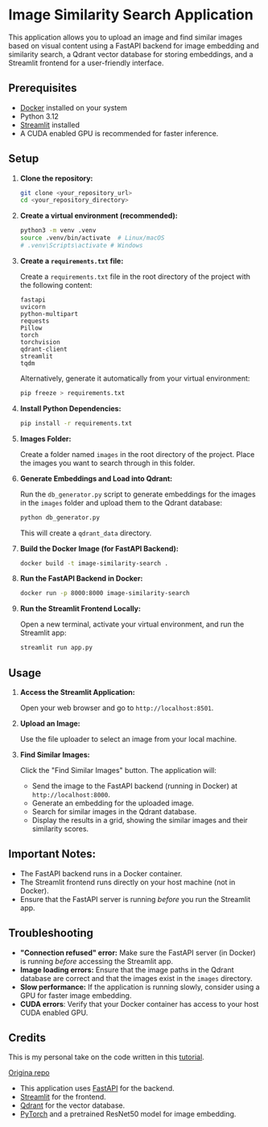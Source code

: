 # Image Similarity Search Application

This application allows you to upload an image and find similar images based on visual content using a FastAPI backend for image embedding and similarity search, a Qdrant vector database for storing embeddings, and a Streamlit frontend for a user-friendly interface.

## Prerequisites

*   [Docker](https://www.docker.com/) installed on your system
*   Python 3.12
*   [Streamlit](https://streamlit.io/) installed
*   A CUDA enabled GPU is recommended for faster inference.

## Setup

1.  **Clone the repository:**

    ```bash
    git clone <your_repository_url>
    cd <your_repository_directory>
    ```

2.  **Create a virtual environment (recommended):**

    ```bash
    python3 -m venv .venv
    source .venv/bin/activate  # Linux/macOS
    # .venv\Scripts\activate # Windows
    ```

3.  **Create a `requirements.txt` file:**

    Create a `requirements.txt` file in the root directory of the project with the following content:

    ```
    fastapi
    uvicorn
    python-multipart
    requests
    Pillow
    torch
    torchvision
    qdrant-client
    streamlit
    tqdm
    ```

    Alternatively, generate it automatically from your virtual environment:

    ```bash
    pip freeze > requirements.txt
    ```

4.  **Install Python Dependencies:**

    ```bash
    pip install -r requirements.txt
    ```

5.  **Images Folder:**

    Create a folder named `images` in the root directory of the project. Place the images you want to search through in this folder.

6.  **Generate Embeddings and Load into Qdrant:**

    Run the `db_generator.py` script to generate embeddings for the images in the `images` folder and upload them to the Qdrant database:

    ```bash
    python db_generator.py
    ```

    This will create a `qdrant_data` directory.

7.  **Build the Docker Image (for FastAPI Backend):**

    ```bash
    docker build -t image-similarity-search .
    ```

8.  **Run the FastAPI Backend in Docker:**

    ```bash
    docker run -p 8000:8000 image-similarity-search
    ```

9.  **Run the Streamlit Frontend Locally:**

    Open a new terminal, activate your virtual environment, and run the Streamlit app:

    ```bash
    streamlit run app.py
    ```

## Usage

1.  **Access the Streamlit Application:**

    Open your web browser and go to `http://localhost:8501`.

2.  **Upload an Image:**

    Use the file uploader to select an image from your local machine.

3.  **Find Similar Images:**

    Click the "Find Similar Images" button. The application will:

    *   Send the image to the FastAPI backend (running in Docker) at `http://localhost:8000`.
    *   Generate an embedding for the uploaded image.
    *   Search for similar images in the Qdrant database.
    *   Display the results in a grid, showing the similar images and their similarity scores.

## Important Notes:

*   The FastAPI backend runs in a Docker container.
*   The Streamlit frontend runs directly on your host machine (not in Docker).
*   Ensure that the FastAPI server is running *before* you run the Streamlit app.

## Troubleshooting

*   **"Connection refused" error:** Make sure the FastAPI server (in Docker) is running *before* accessing the Streamlit app.
*   **Image loading errors:** Ensure that the image paths in the Qdrant database are correct and that the images exist in the `images` directory.
*   **Slow performance:** If the application is running slowly, consider using a GPU for faster image embedding.
*   **CUDA errors**: Verify that your Docker container has access to your host CUDA enabled GPU.

## Credits

This is my personal take on the code written in this [tutorial](https://blog.veskovujovic.me/posts/image-similarity-with-vector-db/?utm_source=pocket_shared).

[Origina repo](https://github.com/vesko-vujovic/image-similarity-vector-db) 

*   This application uses [FastAPI](https://fastapi.tiangolo.com/) for the backend.
*   [Streamlit](https://streamlit.io/) for the frontend.
*   [Qdrant](https://qdrant.tech/) for the vector database.
*   [PyTorch](https://pytorch.org/) and a pretrained ResNet50 model for image embedding.